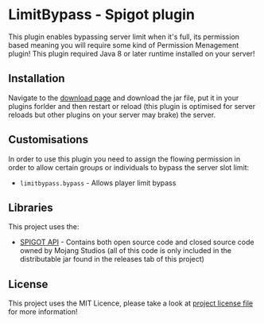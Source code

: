 # LimitBypass - Spigot plugin
This plugin enables bypassing server limit when it's full, its permission based meaning you will require some kind of Permission Menagement plugin! This plugin required Java 8 or later runtime installed on your server!
## Installation
Navigate to the [download page](https://github.com/Pequla/LimitBypass/releases/latest) and download the jar file, put it in your plugins forlder and then restart or reload (this plugin is optimised for server reloads but other plugins on your server may brake) the server.
## Customisations
In order to use this plugin you need to assign the flowing permission in order to allow certain groups or individuals to bypass the server slot limit:
- `limitbypass.bypass` - Allows player limit bypass
## Libraries
This project uses the:
- [SPIGOT API](https://hub.spigotmc.org/stash/projects/SPIGOT) - Contains both open source code and closed source code owned by Mojang Studios (all of this code is only included in the distributable jar found in the releases tab of this project)
## License
This project uses the MIT Licence, please take a look at [project license file](https://github.com/Pequla/LimitBypass/blob/main/LICENSE) for more information!
